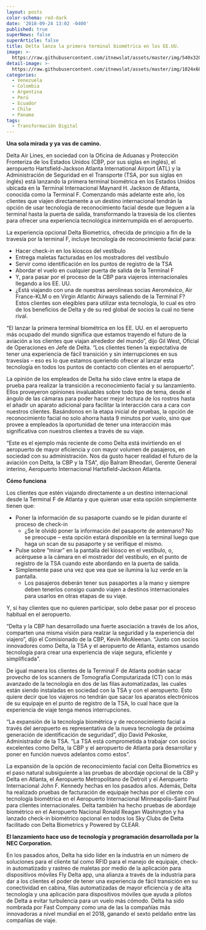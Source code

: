 ```yaml
---
layout: posts
color-schema: red-dark
date: '2018-09-24 13:02 -0400'
published: true
superNews: false
superArticle: false
title: Delta lanza la primera terminal biométrica en los EE.UU.
image: >-
  https://raw.githubusercontent.com/itnewslat/assets/master/img/540x320/Delta-TSA-P.jpg
detail-image: >-
  https://raw.githubusercontent.com/itnewslat/assets/master/img/1024x680/Delta-TSA-G.jpg
categories:
  - Venezuela
  - Colombia
  - Argentina
  - Perú
  - Ecuador
  - Chile
  - Panama
tags:
  - Transformación Digital
---
```

**Una sola mirada y ya vas de camino.**

Delta Air Lines, en sociedad con la Oficina de Aduanas y Protección Fronteriza de los Estados Unidos (CBP, por sus siglas en inglés), el aeropuerto Hartsfield-Jackson Atlanta International Airport (ATL) y la Administración de Seguridad en el Transporte (TSA, por sus siglas en inglés) está lanzando la primera terminal biométrica en los Estados Unidos ubicada en la Terminal Internacional Maynard H. Jackson de Atlanta, conocida como la Terminal F.
Comenzando más adelante este año, los clientes que viajen directamente a un destino internacional tendrán la opción de usar tecnología de reconocimiento facial desde que lleguen a la terminal hasta la puerta de salida, transformando la travesía de los clientes para ofrecer una experiencia tecnológica ininterrumpida en el aeropuerto. 

La experiencia opcional Delta Biometrics, ofrecida de principio a fin de la travesía por la terminal F, incluye tecnología de reconocimiento facial para:

- Hacer check-in en los kioscos del vestíbulo
- Entrega maletas facturadas en los mostradores del vestíbulo
- Servir como identificación en los puntos de registro de la TSA
- Abordar el vuelo en cualquier puerta de salida de la Terminal F
- Y, para pasar por el proceso de la CBP para viajeros internacionales llegando a los EE. UU.
- ¿Está viajando con una de nuestras aerolineas socias Aeroméxico, Air France-KLM o en Virgin Atlantic Airways saliendo de la Terminal F? Estos clientes son elegibles para utilizar esta tecnología, lo cual es otro de los beneficios de Delta y de su red global de socios la cual no tiene rival.

“El lanzar la primera terminal biométrica en los EE. UU. en el aeropuerto más ocupado del mundo significa que estamos trayendo el futuro de la aviación a los clientes que viajan alrededor del mundo”, dijo Gil West, Oficial de Operaciones en Jefe de Delta. “Los clientes tienen la expectativa de tener una experiencia de fácil transición y sin interrupciones en sus travesías – eso es lo que estamos queriendo ofrecer al lanzar esta tecnología en todos los puntos de contacto con clientes en el aeropuerto”.

La opinión de los empleados de Delta ha sido clave entre la etapa de prueba para realizar la transición a reconocimiento facial y su lanzamiento. Ellos proveyeron opiniones invaluables sobre todo tipo de tema, desde el ángulo de las cámaras para poder hacer mejor lectura de los rostros hasta el añadir un aparato adicional para facilitar la interacción cara a cara con nuestros clientes. Basándonos en la etapa inicial de pruebas, la opción de reconocimiento facial no solo ahorra hasta 9 minutos por vuelo, sino que provee a empleados la oportunidad de tener una interacción más significativa con nuestros clientes a través de su viaje.

“Este es el ejemplo más reciente de como Delta está invirtiendo en el aeropuerto de mayor eficiencia y con mayor volumen de pasajeros, en sociedad con su administración. Nos da gusto hacer realidad el futuro de la aviación con Delta, la CBP y la TSA”, dijo Balram Bheodari, Gerente General interino, Aeropuerto Internacional Hartsfield-Jackson Atlanta.

**Cómo funciona**

Los clientes que estén viajando directamente a un destino internacional desde la Terminal F de Atlanta y que quieran usar esta opción simplemente tienen que:

- Poner la información de su pasaporte cuando se le pidan durante el proceso de check-in
	- ¿Se le olvidó poner la información del pasaporte de antemano? No se preocupe – esta opción estará disponible en la terminal luego que haga un scan de su pasaporte y se verifique el mismo.
- Pulse sobre “mirar” en la pantalla del kiosco en el vestíbulo, o, acérquese a la cámara en el mostrador del vestíbulo, en el punto de registro de la TSA cuando este abordando en la puerta de salida.
- Simplemente pase una vez que vea que se ilumina la luz verde en la pantalla.
	- Los pasajeros deberán tener sus pasaportes a la mano y siempre deben tenerlos consigo cuando viajen a destinos internacionales para usarlos en otras etapas de su viaje.

Y, si hay clientes que no quieren participar, solo debe pasar por el proceso habitual en el aeropuerto.

“Delta y la CBP han desarrollado una fuerte asociación a través de los años, comparten una misma visión para realzar la seguridad y la experiencia del viajero”, dijo el Comisionado de la CBP, Kevin McAleenan. “Junto con socios innovadores como Delta, la TSA y el aeropuerto de Atlanta, estamos usando tecnología para crear una experiencia de viaje segura, eficiente y simplificada”.

De igual manera los clientes de la Terminal F de Atlanta podrán sacar provecho de los scanners de Tomografía Computarizada (CT) con lo más avanzado de la tecnología en dos de las filas automatizadas, las cuales están siendo instaladas en sociedad con la TSA y con el aeropuerto. Esto quiere decir que los viajeros no tendrán que sacar los aparatos electrónicos de su equipaje en el punto de registro de la TSA, lo cual hace que la experiencia de viaje tenga menos interrupciones. 

“La expansión de la tecnología biométrica y de reconocimiento facial a través del aeropuerto es representativa de la nueva tecnología de próxima generación de identificación de seguridad”, dijo David Pekoske, Administrador de la TSA. “La TSA está comprometida a trabajar con socios excelentes como Delta, la CBP y el aeropuerto de Atlanta para desarrollar y poner en función nuevos adelantos como estos”.

La expansión de la opción de reconocimiento facial con Delta Biometrics es el paso natural subsiguiente a las pruebas de abordaje opcional de la CBP y Delta en Atlanta, el Aeropuerto Metropolitano de Detroit y el Aeropuerto Internacional John F. Kennedy hechas en los pasados años. Además, Delta ha realizado pruebas de facturación de equipaje hechas por el cliente con tecnología biométrica en el Aeropuerto Internacional Minneapolis–Saint Paul para clientes internacionales. Delta también ha hecho pruebas de abordaje biométrico en el Aeropuerto Nacional Ronald Reagan Washington y ha lanzado check-in biométrico opcional en todos los Sky Clubs de Delta facilitado con Delta Biometrics y Powered by CLEAR.

**El lanzamiento hace uso de tecnología y programación desarrollada por la NEC Corporation.**

En los pasados años, Delta ha sido líder en la industria en un número de soluciones para el cliente tal como RFID para el manejo de equipaje, check-in automatizado y rastreo de maletas por medio de la aplicación para dispositivos móviles Fly Delta app, una alianza a través de la industria para dar a los clientes el poder de tener una experiencia de fácil transición en su conectividad en cabina, filas automatizadas de mayor eficiencia y de alta tecnología y una aplicación para dispositivos móviles que ayuda a pilotos de Delta a evitar turbulencia para un vuelo más cómodo. Delta ha sido nombrada por Fast Company como una de las la compañías más innovadoras a nivel mundial en el 2018, ganando el sexto peldaño entre las compañías de viaje.